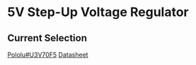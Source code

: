 # 5V Step-Up Voltage Regulator
## Current Selection
[Pololu#U3V70F5](https://www.pololu.com/product/2891)
[Datasheet](https://ecksteinimg.de/Datasheet/Pololu/PO2891.pdf)



